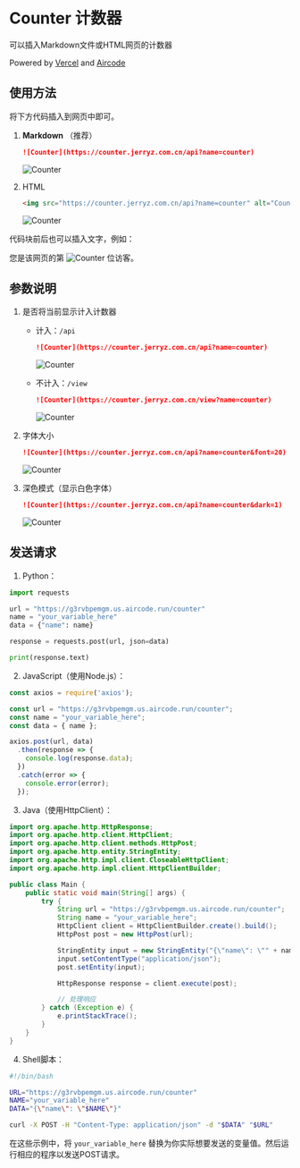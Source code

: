 # Counter 计数器

可以插入Markdown文件或HTML网页的计数器

Powered by [Vercel](https://vercel.com/) and [Aircode](https://aircode.io/)

## 使用方法

将下方代码插入到网页中即可。

1. **Markdown** （推荐）
   
   ```markdown
   ![Counter](https://counter.jerryz.com.cn/api?name=counter)
   ```
   ![Counter](https://counter.jerryz.com.cn/api?name=counter)

2. HTML

   ```html
   <img src="https://counter.jerryz.com.cn/api?name=counter" alt="Counter">
   ```
   <img src="https://counter.jerryz.com.cn/api?name=counter" alt="Counter">

代码块前后也可以插入文字，例如：

您是该网页的第 ![Counter](https://counter.jerryz.com.cn/api?name=counter) 位访客。

## 参数说明

1. 是否将当前显示计入计数器
   
   - 计入：`/api`
      ```markdown
      ![Counter](https://counter.jerryz.com.cn/api?name=counter)
      ```
      ![Counter](https://counter.jerryz.com.cn/api?name=counter)

   - 不计入：`/view`
      ```markdown
      ![Counter](https://counter.jerryz.com.cn/view?name=counter)
      ```
      ![Counter](https://counter.jerryz.com.cn/view?name=counter)

2. 字体大小

   ```markdown
   ![Counter](https://counter.jerryz.com.cn/api?name=counter&font=20)
   ```
   ![Counter](https://counter.jerryz.com.cn/api?name=counter&font=20)

3. 深色模式（显示白色字体）

   ```markdown
   ![Counter](https://counter.jerryz.com.cn/api?name=counter&dark=1)
   ```
   ![Counter](https://counter.jerryz.com.cn/api?name=counter&dark=1)

## 发送请求

1. Python：

```python
import requests

url = "https://g3rvbpemgm.us.aircode.run/counter"
name = "your_variable_here"
data = {"name": name}

response = requests.post(url, json=data)

print(response.text)
```

2. JavaScript（使用Node.js）：

```javascript
const axios = require('axios');

const url = "https://g3rvbpemgm.us.aircode.run/counter";
const name = "your_variable_here";
const data = { name };

axios.post(url, data)
  .then(response => {
    console.log(response.data);
  })
  .catch(error => {
    console.error(error);
  });
```

3. Java（使用HttpClient）：

```java
import org.apache.http.HttpResponse;
import org.apache.http.client.HttpClient;
import org.apache.http.client.methods.HttpPost;
import org.apache.http.entity.StringEntity;
import org.apache.http.impl.client.CloseableHttpClient;
import org.apache.http.impl.client.HttpClientBuilder;

public class Main {
    public static void main(String[] args) {
        try {
            String url = "https://g3rvbpemgm.us.aircode.run/counter";
            String name = "your_variable_here";
            HttpClient client = HttpClientBuilder.create().build();
            HttpPost post = new HttpPost(url);

            StringEntity input = new StringEntity("{\"name\": \"" + name + "\"}");
            input.setContentType("application/json");
            post.setEntity(input);

            HttpResponse response = client.execute(post);

            // 处理响应
        } catch (Exception e) {
            e.printStackTrace();
        }
    }
}
```

4. Shell脚本：

```bash
#!/bin/bash

URL="https://g3rvbpemgm.us.aircode.run/counter"
NAME="your_variable_here"
DATA="{\"name\": \"$NAME\"}"

curl -X POST -H "Content-Type: application/json" -d "$DATA" "$URL"
```

在这些示例中，将 `your_variable_here` 替换为你实际想要发送的变量值。然后运行相应的程序以发送POST请求。
   